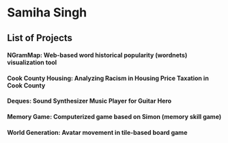 <!--
  <<< Author notes: Header of the course >>>
  Include a 1280×640 image, course title in sentence case, and a concise description in emphasis.
  In your repository settings: enable template repository, add your 1280×640 social image, auto delete head branches.
  Add your open source license, GitHub uses Creative Commons Attribution 4.0 International.
-->

# Samiha Singh

## List of Projects ## 

#### NGramMap: Web-based word historical popularity (wordnets) visualization tool ####

#### Cook County Housing: Analyzing Racism in Housing Price Taxation in Cook County ####

#### Deques: Sound Synthesizer Music Player for Guitar Hero ####

#### Memory Game: Computerized game based on Simon (memory skill game) ####

#### World Generation: Avatar movement in tile-based board game ####
